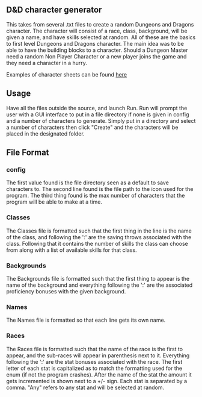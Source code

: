 ## D&D character generator
This takes from several .txt files to create a random Dungeons and Dragons character. The 
character will consist of a race, class, background, will be given a name, and have skills selected
at random. All of these are the basics to first level Dungeons and Dragons character. The main idea
was to be able to have the building blocks to a character. Should a Dungeon Master need a random
Non Player Character or a new player joins the game and they need a character in a hurry.

Examples of character sheets can be found [here](https://dnd.wizards.com/articles/features/character_sheets)

## Usage
Have all the files outside the source, and launch Run. Run will prompt the user
with a GUI interface to put in a file directory if none is given in config and a number of
characters to generate. Simply put in a directory and select a number of characters then click
"Create" and the characters will be placed in the designated folder.

## File Format
### config 
The first value found is the file directory seen as a default to save characters to. The second 
line found is the file path to the icon used for the program. The third thing found is the max 
number of characters that the program will be able to make at a time.
### Classes
The Classes file is formatted such that the first thing in the line is the name of the class, and 
following the ':' are the saving throws associated with the class. Following that it contains the
number of skills the class can choose from along with a list of available skills for that class.
### Backgrounds 
The Backgrounds file is formatted such that the first thing to appear is the name of the background
and everything following the ':' are the associated proficiency bonuses with the given background.
### Names
The Names file is formatted so that each line gets its own name.
### Races
The Races file is formatted such that the name of the race is the first to appear, and the sub-races
will appear in parenthesis next to it. Everything following the ':' are the stat bonuses associated
with the race. The first letter of each stat is capitalized as to match the formatting used for the
enum (if not the program crashes). After the name of the stat the amount it gets incremented is
shown next to a +/- sign. Each stat is separated by a comma. "Any" refers to any stat and will
be selected at random.


